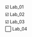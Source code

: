 :ballot_box_with_check: Lab_01  
:ballot_box_with_check: Lab_02  
:ballot_box_with_check: Lab_03  
:white_large_square: Lab_04  

